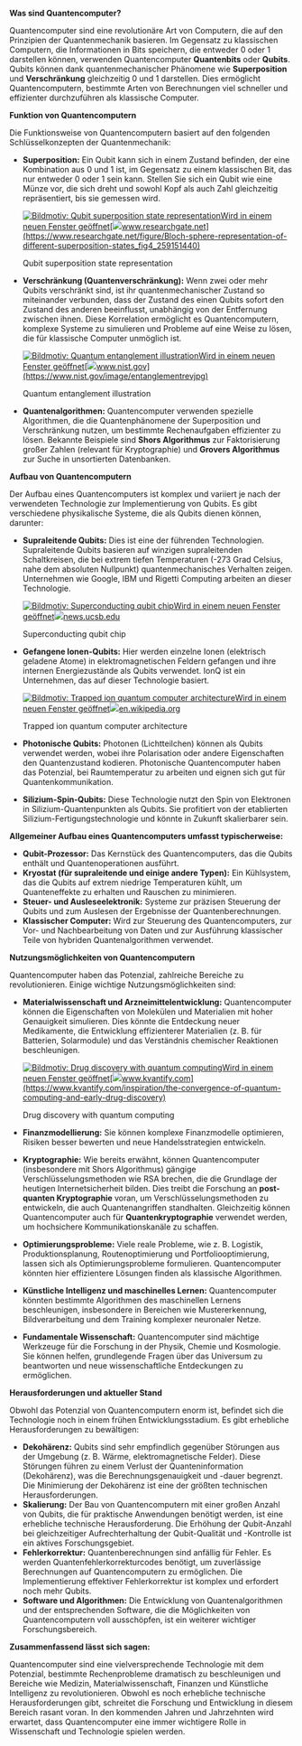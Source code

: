 

**Was sind Quantencomputer?**

Quantencomputer sind eine revolutionäre Art von Computern, die auf den Prinzipien der Quantenmechanik basieren. Im Gegensatz zu klassischen Computern, die Informationen in Bits speichern, die entweder 0 oder 1 darstellen können, verwenden Quantencomputer **Quantenbits** oder **Qubits**. Qubits können dank quantenmechanischer Phänomene wie **Superposition** und **Verschränkung** gleichzeitig 0 und 1 darstellen. Dies ermöglicht Quantencomputern, bestimmte Arten von Berechnungen viel schneller und effizienter durchzuführen als klassische Computer.

**Funktion von Quantencomputern**

Die Funktionsweise von Quantencomputern basiert auf den folgenden Schlüsselkonzepten der Quantenmechanik:

- **Superposition:** Ein Qubit kann sich in einem Zustand befinden, der eine Kombination aus 0 und 1 ist, im Gegensatz zu einem klassischen Bit, das nur entweder 0 oder 1 sein kann. Stellen Sie sich ein Qubit wie eine Münze vor, die sich dreht und sowohl Kopf als auch Zahl gleichzeitig repräsentiert, bis sie gemessen wird.
    
    [![Bildmotiv: Qubit superposition state representation](https://encrypted-tbn2.gstatic.com/images?q=tbn:ANd9GcQ8u_UHDYE7Bj6hhgrA3jN9tmmEgsVUFPPS3lbM0WWUFKdgmyxZIHUP9VbMJxXo)Wird in einem neuen Fenster geöffnet](https://www.researchgate.net/figure/Bloch-sphere-representation-of-different-superposition-states_fig4_259151440)[![](https://encrypted-tbn0.gstatic.com/favicon-tbn?q=tbn:ANd9GcQHnHFqVlgn9GP_QNJZJqp5p4tCYLbsP3aagcGHhOG1R5B49YpECY11Ifpa36Xt9B7B7i5sptMSQYILbaYUaLXDbBCp19SJHEuOmPv3eRw)www.researchgate.net](https://www.researchgate.net/figure/Bloch-sphere-representation-of-different-superposition-states_fig4_259151440)
    
    Qubit superposition state representation
    
- **Verschränkung (Quantenverschränkung):** Wenn zwei oder mehr Qubits verschränkt sind, ist ihr quantenmechanischer Zustand so miteinander verbunden, dass der Zustand des einen Qubits sofort den Zustand des anderen beeinflusst, unabhängig von der Entfernung zwischen ihnen. Diese Korrelation ermöglicht es Quantencomputern, komplexe Systeme zu simulieren und Probleme auf eine Weise zu lösen, die für klassische Computer unmöglich ist.
    
    [![Bildmotiv: Quantum entanglement illustration](https://encrypted-tbn3.gstatic.com/images?q=tbn:ANd9GcRf0AlfdTjnqoZ7JdLneyISKpU0jG4wx6nGVwg2lcNwXDsvG4nozzJLBuUi9NE0)Wird in einem neuen Fenster geöffnet](https://www.nist.gov/image/entanglementrevjpg)[![](https://encrypted-tbn2.gstatic.com/favicon-tbn?q=tbn:ANd9GcRPLxcFVE9OvaBB4yoIav-OT-N1FubII2fTEZpNAChNM7wSlBMzy-2uMP6jEVwD2StqHYKQngbExSWFEixXekgm-gcBS9Bn)www.nist.gov](https://www.nist.gov/image/entanglementrevjpg)
    
    Quantum entanglement illustration
    
- **Quantenalgorithmen:** Quantencomputer verwenden spezielle Algorithmen, die die Quantenphänomene der Superposition und Verschränkung nutzen, um bestimmte Rechenaufgaben effizienter zu lösen. Bekannte Beispiele sind **Shors Algorithmus** zur Faktorisierung großer Zahlen (relevant für Kryptographie) und **Grovers Algorithmus** zur Suche in unsortierten Datenbanken.
    

**Aufbau von Quantencomputern**

Der Aufbau eines Quantencomputers ist komplex und variiert je nach der verwendeten Technologie zur Implementierung von Qubits. Es gibt verschiedene physikalische Systeme, die als Qubits dienen können, darunter:

- **Supraleitende Qubits:** Dies ist eine der führenden Technologien. Supraleitende Qubits basieren auf winzigen supraleitenden Schaltkreisen, die bei extrem tiefen Temperaturen (-273 Grad Celsius, nahe dem absoluten Nullpunkt) quantenmechanisches Verhalten zeigen. Unternehmen wie Google, IBM und Rigetti Computing arbeiten an dieser Technologie.
    
    [![Bildmotiv: Superconducting qubit chip](https://encrypted-tbn2.gstatic.com/images?q=tbn:ANd9GcRfxV4NMNav2zDol0MRCVyDwRO0EjpSCOijZVvC_Vn-eAY_jK5t8LzM7TgXUnOr)Wird in einem neuen Fenster geöffnet](https://news.ucsb.edu/2014/014074/superconducting-qubit-array-points-way-quantum-computers)[![](https://encrypted-tbn2.gstatic.com/favicon-tbn?q=tbn:ANd9GcRniimfFlxtmcFdvE3j3z5ITeg0Jr4pb2CU95ztzoZZUnFCnPOxGLP1IwioK0LJmWyYoTX4MHEH1l4kR4udvyfdHIRoBOcXgg)news.ucsb.edu](https://news.ucsb.edu/2014/014074/superconducting-qubit-array-points-way-quantum-computers)
    
    Superconducting qubit chip
    
- **Gefangene Ionen-Qubits:** Hier werden einzelne Ionen (elektrisch geladene Atome) in elektromagnetischen Feldern gefangen und ihre internen Energiezustände als Qubits verwendet. IonQ ist ein Unternehmen, das auf dieser Technologie basiert.
    
    [![Bildmotiv: Trapped ion quantum computer architecture](https://encrypted-tbn0.gstatic.com/images?q=tbn:ANd9GcT2nrpZyE5HN4UFb4NbNr8OCtAGfaXBAr9V_I7L1IXg2altmBghhwXrE2c4XDdn)Wird in einem neuen Fenster geöffnet](https://en.wikipedia.org/wiki/Trapped-ion_quantum_computer)[![](https://encrypted-tbn2.gstatic.com/favicon-tbn?q=tbn:ANd9GcTGo2ldWXblVJVy9av_nsZSibxa_2qWNauc-_aN3Z88QWRlrBwOirgky4S2BQx4HAP717l1X6fwOGXal25Xka-QwL048XUpux7h5g)en.wikipedia.org](https://en.wikipedia.org/wiki/Trapped-ion_quantum_computer)
    
    Trapped ion quantum computer architecture
    
- **Photonische Qubits:** Photonen (Lichtteilchen) können als Qubits verwendet werden, wobei ihre Polarisation oder andere Eigenschaften den Quantenzustand kodieren. Photonische Quantencomputer haben das Potenzial, bei Raumtemperatur zu arbeiten und eignen sich gut für Quantenkommunikation.
    
- **Silizium-Spin-Qubits:** Diese Technologie nutzt den Spin von Elektronen in Silizium-Quantenpunkten als Qubits. Sie profitiert von der etablierten Silizium-Fertigungstechnologie und könnte in Zukunft skalierbarer sein.
    

**Allgemeiner Aufbau eines Quantencomputers umfasst typischerweise:**

- **Qubit-Prozessor:** Das Kernstück des Quantencomputers, das die Qubits enthält und Quantenoperationen ausführt.
- **Kryostat (für supraleitende und einige andere Typen):** Ein Kühlsystem, das die Qubits auf extrem niedrige Temperaturen kühlt, um Quanteneffekte zu erhalten und Rauschen zu minimieren.
- **Steuer- und Ausleseelektronik:** Systeme zur präzisen Steuerung der Qubits und zum Auslesen der Ergebnisse der Quantenberechnungen.
- **Klassischer Computer:** Wird zur Steuerung des Quantencomputers, zur Vor- und Nachbearbeitung von Daten und zur Ausführung klassischer Teile von hybriden Quantenalgorithmen verwendet.

**Nutzungsmöglichkeiten von Quantencomputern**

Quantencomputer haben das Potenzial, zahlreiche Bereiche zu revolutionieren. Einige wichtige Nutzungsmöglichkeiten sind:

- **Materialwissenschaft und Arzneimittelentwicklung:** Quantencomputer können die Eigenschaften von Molekülen und Materialien mit hoher Genauigkeit simulieren. Dies könnte die Entdeckung neuer Medikamente, die Entwicklung effizienterer Materialien (z. B. für Batterien, Solarmodule) und das Verständnis chemischer Reaktionen beschleunigen.
    
    [![Bildmotiv: Drug discovery with quantum computing](https://encrypted-tbn2.gstatic.com/images?q=tbn:ANd9GcSRE8ffNMe97JzhCBqD3py1Niyqe0SOk_Mzc3uLy_WnG354war0ba-tN6Mg50mK)Wird in einem neuen Fenster geöffnet](https://www.kvantify.com/inspiration/the-convergence-of-quantum-computing-and-early-drug-discovery)[![](https://encrypted-tbn2.gstatic.com/favicon-tbn?q=tbn:ANd9GcQEpujd4AueV-npaQAvc50_XDy1wxAt_s59x3_EHSAHPCIbrsLa7-sDQdmC8Oaq6Io2utbh_oH6gU9asS4J3CT3E2fIGDLKRrrnkw)www.kvantify.com](https://www.kvantify.com/inspiration/the-convergence-of-quantum-computing-and-early-drug-discovery)
    
    Drug discovery with quantum computing
    
- **Finanzmodellierung:** Sie können komplexe Finanzmodelle optimieren, Risiken besser bewerten und neue Handelsstrategien entwickeln.
    
- **Kryptographie:** Wie bereits erwähnt, können Quantencomputer (insbesondere mit Shors Algorithmus) gängige Verschlüsselungsmethoden wie RSA brechen, die die Grundlage der heutigen Internetsicherheit bilden. Dies treibt die Forschung an **post-quanten Kryptographie** voran, um Verschlüsselungsmethoden zu entwickeln, die auch Quantenangriffen standhalten. Gleichzeitig können Quantencomputer auch für **Quantenkryptographie** verwendet werden, um hochsichere Kommunikationskanäle zu schaffen.
    
- **Optimierungsprobleme:** Viele reale Probleme, wie z. B. Logistik, Produktionsplanung, Routenoptimierung und Portfoliooptimierung, lassen sich als Optimierungsprobleme formulieren. Quantencomputer könnten hier effizientere Lösungen finden als klassische Algorithmen.
    
- **Künstliche Intelligenz und maschinelles Lernen:** Quantencomputer könnten bestimmte Algorithmen des maschinellen Lernens beschleunigen, insbesondere in Bereichen wie Mustererkennung, Bildverarbeitung und dem Training komplexer neuronaler Netze.
    
- **Fundamentale Wissenschaft:** Quantencomputer sind mächtige Werkzeuge für die Forschung in der Physik, Chemie und Kosmologie. Sie können helfen, grundlegende Fragen über das Universum zu beantworten und neue wissenschaftliche Entdeckungen zu ermöglichen.
    

**Herausforderungen und aktueller Stand**

Obwohl das Potenzial von Quantencomputern enorm ist, befindet sich die Technologie noch in einem frühen Entwicklungsstadium. Es gibt erhebliche Herausforderungen zu bewältigen:

- **Dekohärenz:** Qubits sind sehr empfindlich gegenüber Störungen aus der Umgebung (z. B. Wärme, elektromagnetische Felder). Diese Störungen führen zu einem Verlust der Quanteninformation (Dekohärenz), was die Berechnungsgenauigkeit und -dauer begrenzt. Die Minimierung der Dekohärenz ist eine der größten technischen Herausforderungen.
- **Skalierung:** Der Bau von Quantencomputern mit einer großen Anzahl von Qubits, die für praktische Anwendungen benötigt werden, ist eine erhebliche technische Herausforderung. Die Erhöhung der Qubit-Anzahl bei gleichzeitiger Aufrechterhaltung der Qubit-Qualität und -Kontrolle ist ein aktives Forschungsgebiet.
- **Fehlerkorrektur:** Quantenberechnungen sind anfällig für Fehler. Es werden Quantenfehlerkorrekturcodes benötigt, um zuverlässige Berechnungen auf Quantencomputern zu ermöglichen. Die Implementierung effektiver Fehlerkorrektur ist komplex und erfordert noch mehr Qubits.
- **Software und Algorithmen:** Die Entwicklung von Quantenalgorithmen und der entsprechenden Software, die die Möglichkeiten von Quantencomputern voll ausschöpfen, ist ein weiterer wichtiger Forschungsbereich.

**Zusammenfassend lässt sich sagen:**

Quantencomputer sind eine vielversprechende Technologie mit dem Potenzial, bestimmte Rechenprobleme dramatisch zu beschleunigen und Bereiche wie Medizin, Materialwissenschaft, Finanzen und Künstliche Intelligenz zu revolutionieren. Obwohl es noch erhebliche technische Herausforderungen gibt, schreitet die Forschung und Entwicklung in diesem Bereich rasant voran. In den kommenden Jahren und Jahrzehnten wird erwartet, dass Quantencomputer eine immer wichtigere Rolle in Wissenschaft und Technologie spielen werden.